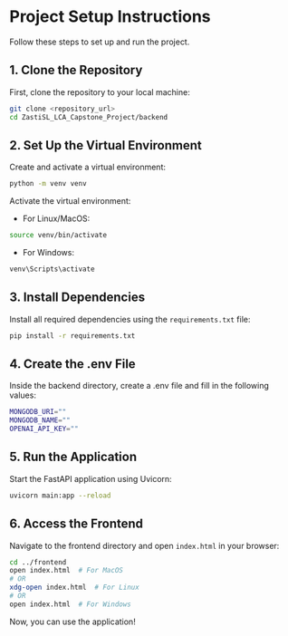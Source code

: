 # Project Setup Instructions

Follow these steps to set up and run the project.

## 1. Clone the Repository

First, clone the repository to your local machine:

```bash
git clone <repository_url>
cd ZastiSL_LCA_Capstone_Project/backend
```


## 2. Set Up the Virtual Environment

Create and activate a virtual environment:

```bash
python -m venv venv
```

Activate the virtual environment:

- For Linux/MacOS:

```bash
source venv/bin/activate
```

- For Windows:

```bash
venv\Scripts\activate
```

## 3. Install Dependencies

Install all required dependencies using the `requirements.txt` file:

```bash
pip install -r requirements.txt
```
## 4. Create the .env File

Inside the backend directory, create a .env file and fill in the following values:

```bash
MONGODB_URI=""
MONGODB_NAME=""
OPENAI_API_KEY=""
```

## 5. Run the Application

Start the FastAPI application using Uvicorn:

```bash
uvicorn main:app --reload
```

## 6. Access the Frontend

Navigate to the frontend directory and open `index.html` in your browser:

```bash
cd ../frontend
open index.html  # For MacOS
# OR
xdg-open index.html  # For Linux
# OR
open index.html  # For Windows
```

Now, you can use the application!
